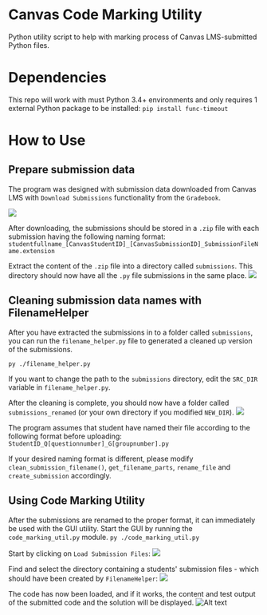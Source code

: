 # Canvas Code Marking Utility
Python utility script to help with marking process of Canvas LMS-submitted Python files.

# Dependencies
This repo will work with must Python 3.4+ environments and only requires 1 external Python package to be installed:
```pip install func-timeout```

# How to Use
## Prepare submission data
The program was designed with submission data downloaded from Canvas LMS with `Download Submissions` functionality from the `Gradebook`.

![](./readme_img/gradebook.jpg)

After downloading, the submissions should be stored in a `.zip` file with each submission having the following naming format:
```studentfullname_[CanvasStudentID]_[CanvasSubmissionID]_SubmissionFileName.extension```

Extract the content of the `.zip` file into a directory called `submissions`. This directory should now have all the `.py` file submissions in the same place. 
![](./readme_img/submissions-directory.jpg)

## Cleaning submission data names with FilenameHelper
After you have extracted the submissions in to a folder called `submissions`, you can run the `filename_helper.py` file to generated a cleaned up version of the submissions.

```py ./filename_helper.py```

If you want to change the path to the `submissions` directory, edit the `SRC_DIR` variable in `filename_helper.py`.

After the cleaning is complete, you should now have a folder called `submissions_renamed` (or your own directory if you modified `NEW_DIR`).
![](./readme_img/submissions_renamed-directory.jpg)

The program assumes that student have named their file according to the following format before uploading:
```StudentID_Q[questionnumber]_G[groupnumber].py```

If your desired naming format is different, please modify `clean_submission_filename()`, `get_filename_parts`, `rename_file` and `create_submission` accordingly.

## Using Code Marking Utility
After the submissions are renamed to the proper format, it can immediately be used with the GUI utility.
Start the GUI by running the `code_marking_util.py` module.
```py ./code_marking_util.py```

Start by clicking on `Load Submission Files`:
![](./readme_img/gui-1.jpg)

Find and select the directory containing a students' submission files - which should have been created by `FilenameHelper`:
![](./readme_img/gui-2.jpg)

The code has now been loaded, and if it works, the content and test output of the submitted code and the solution will be displayed.
![Alt text](./readme_img/gui-3.jpg)



